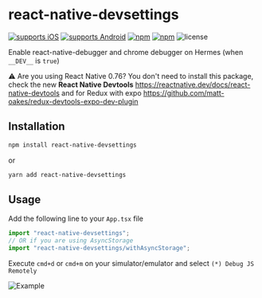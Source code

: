 # react-native-devsettings

[![supports iOS](https://img.shields.io/badge/iOS-4630EB.svg?style=flat-square&logo=APPLE&labelColor=999999&logoColor=fff)](https://www.npmjs.com/package/react-native-devsettings)
[![supports Android](https://img.shields.io/badge/Android-4630EB.svg?style=flat-square&logo=ANDROID&labelColor=A4C639&logoColor=fff)](https://www.npmjs.com/package/react-native-devsettings)
[![npm](https://img.shields.io/npm/v/react-native-devsettings.svg)](https://www.npmjs.com/package/react-native-devsettings)
[![npm](https://img.shields.io/npm/dm/react-native-devsettings.svg)](https://www.npmjs.com/package/react-native-devsettings)
![license](https://img.shields.io/npm/l/react-native-devsettings)

Enable react-native-debugger and chrome debugger on Hermes (when `__DEV__` is `true`)

⚠️ Are you using React Native 0.76? You don't need to install this package, check the new **React Native Devtools** https://reactnative.dev/docs/react-native-devtools and for Redux with expo https://github.com/matt-oakes/redux-devtools-expo-dev-plugin

## Installation

```sh
npm install react-native-devsettings
```

or

```sh
yarn add react-native-devsettings
```

## Usage

Add the following line to your `App.tsx` file

```js
import "react-native-devsettings";
// OR if you are using AsyncStorage
import "react-native-devsettings/withAsyncStorage";
```

Execute `cmd+d` or `cmd+m` on your simulator/emulator and select `(*) Debug JS Remotely`

![Example](example.png)
